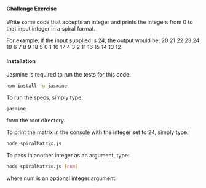 ####  Challenge Exercise

Write some code that accepts an integer and prints the integers
from 0 to that input integer in a spiral format.

For example, if the input supplied is 24, the output would be:
20 21 22 23 24
19 6 7 8 9
18 5 0 1 10
17 4 3 2 11
16 15 14 13 12




#### Installation

Jasmine is required to run the tests for this code:

```bash
npm install -g jasmine
```

To run the specs, simply type:

```bash
jasmine
```

from the root directory.

To print the matrix in the console with the integer set to 24, simply type:

 ```bash
 node spiralMatrix.js
 ```

To pass in another integer as an argument, type:

```bash
node spiralMatrix.js [num]
```

where num is an optional integer argument.